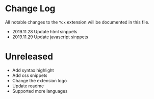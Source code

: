 # Change Log

All notable changes to the `Yox` extension will be documented in this file.

- 2019.11.28 Update html sinppets
- 2019.11.29 Update javascript sinppets

# Unreleased

- Add syntax highlight
- Add css snippets
- Change the extension logo
- Update readme
- Supported more languages